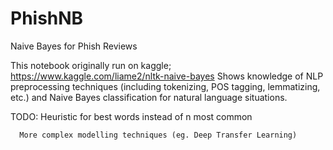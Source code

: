 # PhishNB
Naive Bayes for Phish Reviews

This notebook originally run on kaggle; https://www.kaggle.com/liame2/nltk-naive-bayes
Shows knowledge of NLP preprocessing techniques (including tokenizing, POS tagging, lemmatizing, etc.) and
Naive Bayes classification for natural language situations.

TODO: Heuristic for best words instead of n most common

      More complex modelling techniques (eg. Deep Transfer Learning)
